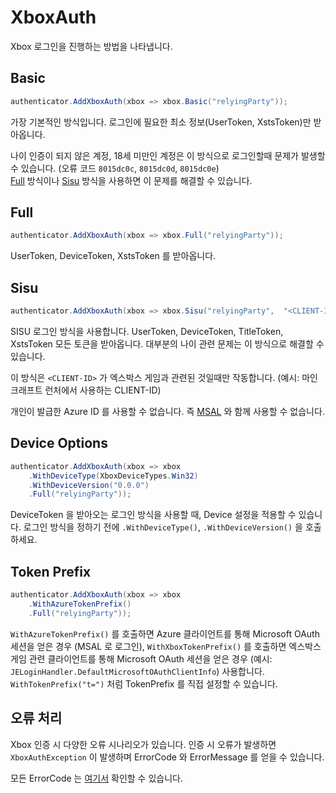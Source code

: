 # XboxAuth

Xbox 로그인을 진행하는 방법을 나타냅니다.

## Basic

```csharp
authenticator.AddXboxAuth(xbox => xbox.Basic("relyingParty"));
```

가장 기본적인 방식입니다. 로그인에 필요한 최소 정보(UserToken, XstsToken)만 받아옵니다.

나이 인증이 되지 않은 계정, 18세 미만인 계정은 이 방식으로 로그인할때 문제가 발생할 수 있습니다. (오류 코드 `8015dc0c`, `8015dc0d`, `8015dc0e`)  
[Full](#full) 방식이나 [Sisu](#sisu) 방식을 사용하면 이 문제를 해결할 수 있습니다. 

## Full

```csharp
authenticator.AddXboxAuth(xbox => xbox.Full("relyingParty"));
```

UserToken, DeviceToken, XstsToken 를 받아옵니다. 

## Sisu

```csharp
authenticator.AddXboxAuth(xbox => xbox.Sisu("relyingParty",  "<CLIENT-ID>"));
```

SISU 로그인 방식을 사용합니다. UserToken, DeviceToken, TitleToken, XstsToken 모든 토큰을 받아옵니다. 대부분의 나이 관련 문제는 이 방식으로 해결할 수 있습니다. 

이 방식은 `<CLIENT-ID>` 가 엑스박스 게임과 관련된 것일때만 작동합니다. (예시: 마인크래프트 런처에서 사용하는 CLIENT-ID)

개인이 발급한 Azure ID 를 사용할 수 없습니다. 즉 [MSAL](../XboxAuthNet.Game.Msal/Home.md) 와 함께 사용할 수 없습니다. 

## Device Options

```csharp
authenticator.AddXboxAuth(xbox => xbox
    .WithDeviceType(XboxDeviceTypes.Win32)
    .WithDeviceVersion("0.0.0")
    .Full("relyingParty"));
```

DeviceToken 을 받아오는 로그인 방식을 사용할 때, Device 설정을 적용할 수 있습니다. 로그인 방식을 정하기 전에 `.WithDeviceType()`, `.WithDeviceVersion()` 을 호출하세요. 

## Token Prefix

```csharp
authenticator.AddXboxAuth(xbox => xbox
    .WithAzureTokenPrefix()
    .Full("relyingParty"));
```

`WithAzureTokenPrefix()` 를 호출하면 Azure 클라이언트를 통해 Microsoft OAuth 세션을 얻은 경우 (MSAL 로 로그인), `WithXboxTokenPrefix()` 를 호출하면 엑스박스 게임 관련 클라이언트를 통해 Microsoft OAuth 세션을 얻은 경우 (예시: `JELoginHandler.DefaultMicrosoftOAuthClientInfo`) 사용합니다. 
`WithTokenPrefix("t=")` 처럼 TokenPrefix 를 직접 설정할 수 있습니다. 

## 오류 처리

Xbox 인증 시 다양한 오류 시나리오가 있습니다. 인증 시 오류가 발생하면 `XboxAuthException` 이 발생하며 ErrorCode 와 ErrorMessage 를 얻을 수 있습니다.

모든 ErrorCode 는 [여기서](./Errors.md) 확인할 수 있습니다. 
